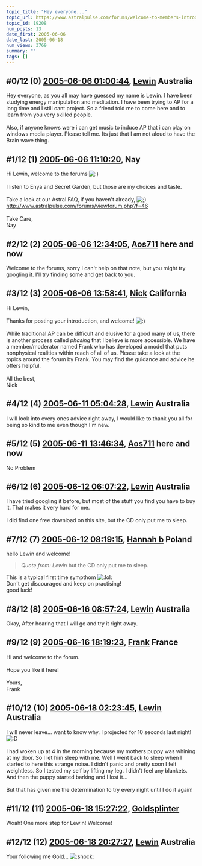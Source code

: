 ```yaml
---
topic_title: "Hey everyone..."
topic_url: https://www.astralpulse.com/forums/welcome-to-members-introductions!/hey-everyone-19208
topic_id: 19208
num_posts: 13
date_first: 2005-06-06
date_last: 2005-06-18
num_views: 3769
summary: ""
tags: []
---
```


## \#0/12 (0) [2005-06-06 01:00:44](https://www.astralpulse.com/forums/index.php?msg=165517), [Lewin](https://www.astralpulse.com/forums/profile/?u=9185) Australia ##
<section>
Hey everyone, as you all may have guessed my name is Lewin. I have been studying energy manipulation and meditation. I have been trying to AP for a long time and I still cant project. So a friend told me to come here and to learn from you very skilled people.
<br>
<br>
Also, if anyone knows were i can get music to induce AP that i can play on windows media player. Please tell me. Its just that I am not aloud to have the Brain wave thing.
</section>

## \#1/12 (1) [2005-06-06 11:10:20](https://www.astralpulse.com/forums/index.php?msg=165558), Nay  ##
<section>
Hi Lewin, welcome to the forums
<img alt=":)" class="smiley" src="https://www.astralpulse.com/forums/Smileys/fugue/smiley.png" title="Smiley"/>
<br>
<br>
I listen to Enya and Secret Garden, but those are my choices and taste.
<br>
<br>
Take a look at our Astral FAQ, if you haven't already,
<img alt=";)" class="smiley" src="https://www.astralpulse.com/forums/Smileys/fugue/wink.png" title="Wink"/>
<a class="bbc_link" href="http://www.astralpulse.com/forums/viewforum.php?f=46" rel="noopener" target="_blank">
 http://www.astralpulse.com/forums/viewforum.php?f=46
</a>
<br>
<br>
Take Care,
<br>
Nay
</section>

## \#2/12 (2) [2005-06-06 12:34:05](https://www.astralpulse.com/forums/index.php?msg=165569), [Aos711](https://www.astralpulse.com/forums/profile/?u=8194) here and now ##
<section>
Welcome to the forums, sorry I can't help on that note, but you might try googling it. I'll try finding some and get back to you.
</section>

## \#3/12 (3) [2005-06-06 13:58:41](https://www.astralpulse.com/forums/index.php?msg=165580), [Nick](https://www.astralpulse.com/forums/profile/?u=2080) California ##
<section>
Hi Lewin,
<br>
<br>
Thanks for posting your introduction, and welcome!
<img alt=":)" class="smiley" src="https://www.astralpulse.com/forums/Smileys/fugue/smiley.png" title="Smiley"/>
<br>
<br>
While traditional AP can be difficult and elusive for a good many of us, there is another process called
<i>
 phasing
</i>
that I believe is more accessible. We have a member/moderator named Frank who has developed a model that puts nonphysical realities within reach of all of us. Please take a look at the topics around the forum by Frank. You may find the guidance and advice he offers helpful.
<br>
<br>
All the best,
<br>
Nick
</section>

## \#4/12 (4) [2005-06-11 05:04:28](https://www.astralpulse.com/forums/index.php?msg=166194), [Lewin](https://www.astralpulse.com/forums/profile/?u=9185) Australia ##
<section>
I will look into every ones advice right away, I would like to thank you all for being so kind to me even though I'm new.
</section>

## \#5/12 (5) [2005-06-11 13:46:34](https://www.astralpulse.com/forums/index.php?msg=166215), [Aos711](https://www.astralpulse.com/forums/profile/?u=8194) here and now ##
<section>
No Problem
</section>

## \#6/12 (6) [2005-06-12 06:07:22](https://www.astralpulse.com/forums/index.php?msg=166272), [Lewin](https://www.astralpulse.com/forums/profile/?u=9185) Australia ##
<section>
I have tried googling it before, but most of the stuff you find you have to buy it. That makes it very hard for me.
<br>
<br>
I did find one free download on this site, but the CD only put me to sleep.
</section>

## \#7/12 (7) [2005-06-12 08:19:15](https://www.astralpulse.com/forums/index.php?msg=166287), [Hannah b](https://www.astralpulse.com/forums/profile/?u=4711) Poland ##
<section>
hello Lewin and welcome!
<br>
<blockquote class="bbc_standard_quote">
 <cite>
  Quote from: Lewin
 </cite>
 but the CD only put me to sleep.
</blockquote>
This is a typical first time sympthom
<img alt=":lol:" class="smiley" src="https://www.astralpulse.com/forums/Smileys/fugue/cheesy.png" title="Cheesy"/>
<br>
Don't get discouraged and keep on practising!
<br>
good luck!
</section>

## \#8/12 (8) [2005-06-16 08:57:24](https://www.astralpulse.com/forums/index.php?msg=166837), [Lewin](https://www.astralpulse.com/forums/profile/?u=9185) Australia ##
<section>
Okay, After hearing that I will go and try it right away.
</section>

## \#9/12 (9) [2005-06-16 18:19:23](https://www.astralpulse.com/forums/index.php?msg=166903), [Frank](https://www.astralpulse.com/forums/profile/?u=359) France ##
<section>
Hi and welcome to the forum.
<br>
<br>
Hope you like it here!
<br>
<br>
Yours,
<br>
Frank
</section>

## \#10/12 (10) [2005-06-18 02:23:45](https://www.astralpulse.com/forums/index.php?msg=167068), [Lewin](https://www.astralpulse.com/forums/profile/?u=9185) Australia ##
<section>
I will never leave... want to know why. I projected for 10 seconds last night!
<img alt=":D" class="smiley" src="https://www.astralpulse.com/forums/Smileys/fugue/cheesy.png" title="Cheesy"/>
<br>
<br>
I had woken up at 4 in the morning because my mothers puppy was whining at my door. So I let him sleep with me. Well I went back to sleep when I started to here this strange noise. I didn't panic and pretty soon I felt weightless. So I tested my self by lifting my leg. I didn't feel any blankets. And then the puppy started barking and I lost it...
<br>
<br>
But that has given me the determination to try every night until I do it again!
</section>

## \#11/12 (11) [2005-06-18 15:27:22](https://www.astralpulse.com/forums/index.php?msg=167118), [Goldsplinter](https://www.astralpulse.com/forums/profile/?u=9188)  ##
<section>
Woah! One more step for Lewin! Welcome!
</section>

## \#12/12 (12) [2005-06-18 20:27:27](https://www.astralpulse.com/forums/index.php?msg=167142), [Lewin](https://www.astralpulse.com/forums/profile/?u=9185) Australia ##
<section>
Your following me Gold...
<img alt=":shock:" class="smiley" src="https://www.astralpulse.com/forums/Smileys/fugue/shocked.png" title="Shocked"/>
</section>